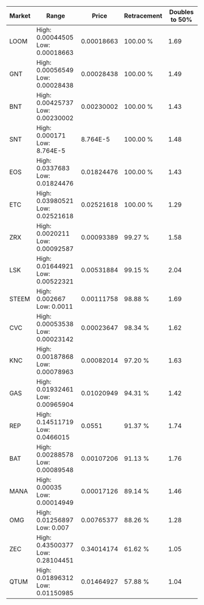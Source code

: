 | Market | Range | Price| Retracement | Doubles to 50% |
| --- | --- | --- | --- | --- |
| LOOM | High: 0.00044505<br />Low: 0.00018663 | 0.00018663 | 100.00 % | 1.69 |
| GNT | High: 0.00056549<br />Low: 0.00028438 | 0.00028438 | 100.00 % | 1.49 |
| BNT | High: 0.00425737<br />Low: 0.00230002 | 0.00230002 | 100.00 % | 1.43 |
| SNT | High: 0.000171<br />Low: 8.764E-5 | 8.764E-5 | 100.00 % | 1.48 |
| EOS | High: 0.0337683<br />Low: 0.01824476 | 0.01824476 | 100.00 % | 1.43 |
| ETC | High: 0.03980521<br />Low: 0.02521618 | 0.02521618 | 100.00 % | 1.29 |
| ZRX | High: 0.0020211<br />Low: 0.00092587 | 0.00093389 | 99.27 % | 1.58 |
| LSK | High: 0.01644921<br />Low: 0.00522321 | 0.00531884 | 99.15 % | 2.04 |
| STEEM | High: 0.002667<br />Low: 0.0011 | 0.00111758 | 98.88 % | 1.69 |
| CVC | High: 0.00053538<br />Low: 0.00023142 | 0.00023647 | 98.34 % | 1.62 |
| KNC | High: 0.00187868<br />Low: 0.00078963 | 0.00082014 | 97.20 % | 1.63 |
| GAS | High: 0.01932461<br />Low: 0.00965904 | 0.01020949 | 94.31 % | 1.42 |
| REP | High: 0.14511719<br />Low: 0.0466015 | 0.0551 | 91.37 % | 1.74 |
| BAT | High: 0.00288578<br />Low: 0.00089548 | 0.00107206 | 91.13 % | 1.76 |
| MANA | High: 0.00035<br />Low: 0.00014949 | 0.00017126 | 89.14 % | 1.46 |
| OMG | High: 0.01256897<br />Low: 0.007 | 0.00765377 | 88.26 % | 1.28 |
| ZEC | High: 0.43500377<br />Low: 0.28104451 | 0.34014174 | 61.62 % | 1.05 |
| QTUM | High: 0.01896312<br />Low: 0.01150985 | 0.01464927 | 57.88 % | 1.04 |
